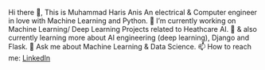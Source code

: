 Hi there 👋, This is Muhammad Haris Anis
An electrical & Computer engineer in love with Machine Learning and Python.
🔭 I’m currently working on Machine Learning/ Deep Learning Projects related to Heathcare AI.
🌱 & also currently learning more about AI engineering (deep learning), Django and Flask.
💬 Ask me about Machine Learning & Data Science.
📫 How to reach me: [LinkedIn](https://www.linkedin.com/in/mharis82/)
